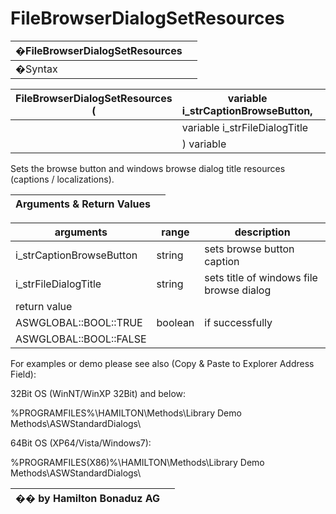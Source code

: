 # FileBrowserDialogSetResources

| �FileBrowserDialogSetResources |   |
| ------------------------------ | - |
| �Syntax                        |   |

| FileBrowserDialogSetResources ( | variable i\_strCaptionBrowseButton, |   |
| ------------------------------- | ----------------------------------- | - |
|                                 | variable i\_strFileDialogTitle      |   |
|                                 | ) variable                          |   |

Sets the browse button and windows browse dialog title resources (captions / localizations).

| Arguments & Return Values |   |
| ------------------------- | - |

| arguments                 | range   | description                              |
| ------------------------- | ------- | ---------------------------------------- |
| i\_strCaptionBrowseButton | string  | sets browse button caption               |
| i\_strFileDialogTitle     | string  | sets title of windows file browse dialog |
| return value              |         |                                          |
| ASWGLOBAL::BOOL::TRUE     | boolean | if successfully                          |
| ASWGLOBAL::BOOL::FALSE    |         |                                          |

For examples or demo please see also (Copy & Paste to Explorer Address Field):

32Bit OS (WinNT/WinXP 32Bit) and below:

%PROGRAMFILES%\HAMILTON\Methods\Library Demo Methods\ASWStandardDialogs\\

64Bit OS (XP64/Vista/Windows7):

%PROGRAMFILES(X86)%\HAMILTON\Methods\Library Demo Methods\ASWStandardDialogs\\

| �� by Hamilton Bonaduz AG |   |
| ------------------------- | - |
